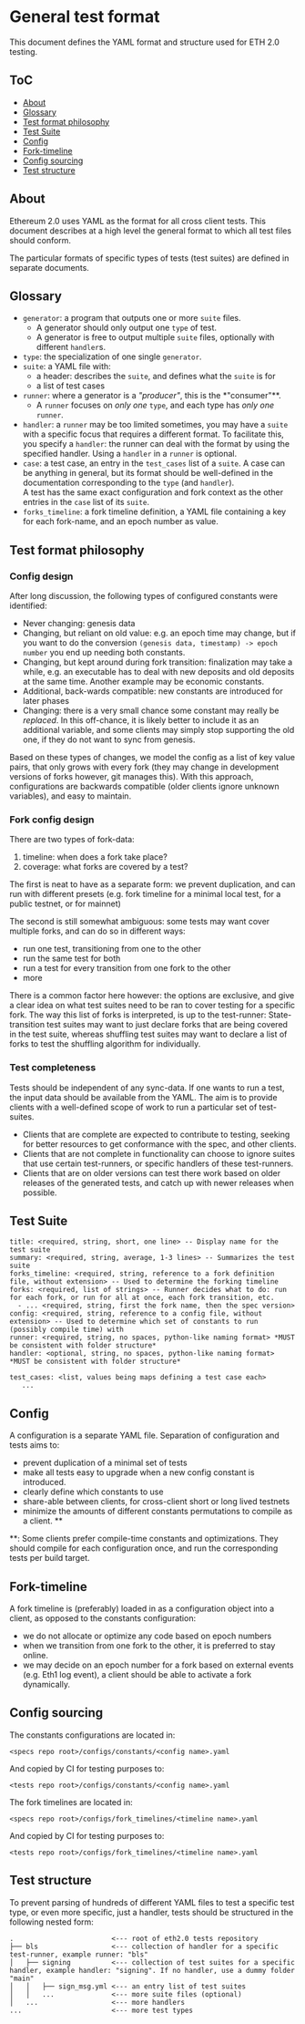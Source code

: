 # General test format

This document defines the YAML format and structure used for ETH 2.0 testing.

## ToC

* [About](#about)
* [Glossary](#glossary)
* [Test format philosophy](#test-format-philosophy)
* [Test Suite](#yaml-suite)
* [Config](#config)
* [Fork-timeline](#fork-timeline)
* [Config sourcing](#config-sourcing)
* [Test structure](#test-structure)

## About

Ethereum 2.0 uses YAML as the format for all cross client tests. This document describes at a high level the general format to which all test files should conform.

The particular formats of specific types of tests (test suites) are defined in separate documents.

## Glossary

- `generator`: a program that outputs one or more `suite` files.
  - A generator should only output one `type` of test.
  - A generator is free to output multiple `suite` files, optionally with different `handler`s.
- `type`: the specialization of one single `generator`.
- `suite`: a YAML file with:
  - a header: describes the `suite`, and defines what the `suite` is for
  - a list of test cases
- `runner`: where a generator is a *"producer"*, this is the *"consumer"**.
  - A `runner` focuses on *only one* `type`, and each type has *only one* `runner`.
- `handler`: a `runner` may be too limited sometimes, you may have a `suite` with a specific focus that requires a different format.
  To facilitate this, you specify a `handler`: the runner can deal with the format by using the specified handler.
  Using a `handler` in a `runner` is optional.
- `case`: a test case, an entry in the `test_cases` list of a `suite`. A case can be anything in general, 
  but its format should be well-defined in the documentation corresponding to the `type` (and `handler`).\
  A test has the same exact configuration and fork context as the other entries in the `case` list of its `suite`.
- `forks_timeline`: a fork timeline definition, a YAML file containing a key for each fork-name, and an epoch number as value.

## Test format philosophy

### Config design

After long discussion, the following types of configured constants were identified:
- Never changing: genesis data
- Changing, but reliant on old value: e.g. an epoch time may change, but if you want to do the conversion 
  `(genesis data, timestamp) -> epoch number` you end up needing both constants.
- Changing, but kept around during fork transition: finalization may take a while,
  e.g. an executable has to deal with new deposits and old deposits at the same time. Another example may be economic constants.
- Additional, back-wards compatible: new constants are introduced for later phases
- Changing: there is a very small chance some constant may really be *replaced*. 
  In this off-chance, it is likely better to include it as an additional variable,
  and some clients may simply stop supporting the old one, if they do not want to sync from genesis.

Based on these types of changes, we model the config as a list of key value pairs,
 that only grows with every fork (they may change in development versions of forks however, git manages this).
With this approach, configurations are backwards compatible (older clients ignore unknown variables), and easy to maintain.

### Fork config design

There are two types of fork-data:
1) timeline: when does a fork take place?
2) coverage: what forks are covered by a test?

The first is neat to have as a separate form: we prevent duplication, and can run with different presets
 (e.g. fork timeline for a minimal local test, for a public testnet, or for mainnet)

The second is still somewhat ambiguous: some tests may want cover multiple forks, and can do so in different ways:
- run one test, transitioning from one to the other
- run the same test for both
- run a test for every transition from one fork to the other
- more

There is a common factor here however: the options are exclusive, and give a clear idea on what test suites need to be ran to cover testing for a specific fork.
The way this list of forks is interpreted, is up to the test-runner:
State-transition test suites may want to just declare forks that are being covered in the test suite,
 whereas shuffling test suites may want to declare a list of forks to test the shuffling algorithm for individually. 

### Test completeness

Tests should be independent of any sync-data. If one wants to run a test, the input data should be available from the YAML.
The aim is to provide clients with a well-defined scope of work to run a particular set of test-suites.

- Clients that are complete are expected to contribute to testing, seeking for better resources to get conformance with the spec, and other clients.
- Clients that are not complete in functionality can choose to ignore suites that use certain test-runners, or specific handlers of these test-runners.
- Clients that are on older versions can test there work based on older releases of the generated tests, and catch up with newer releases when possible.

## Test Suite

```
title: <required, string, short, one line> -- Display name for the test suite
summary: <required, string, average, 1-3 lines> -- Summarizes the test suite
forks_timeline: <required, string, reference to a fork definition file, without extension> -- Used to determine the forking timeline
forks: <required, list of strings> -- Runner decides what to do: run for each fork, or run for all at once, each fork transition, etc.
  - ... <required, string, first the fork name, then the spec version>
config: <required, string, reference to a config file, without extension> -- Used to determine which set of constants to run (possibly compile time) with
runner: <required, string, no spaces, python-like naming format> *MUST be consistent with folder structure*
handler: <optional, string, no spaces, python-like naming format> *MUST be consistent with folder structure*

test_cases: <list, values being maps defining a test case each>
   ...

```

## Config

A configuration is a separate YAML file.
Separation of configuration and tests aims to:
- prevent duplication of a minimal set of tests
- make all tests easy to upgrade when a new config constant is introduced.
- clearly define which constants to use
- share-able between clients, for cross-client short or long lived testnets
- minimize the amounts of different constants permutations to compile as a client. \**
 
\**: Some clients prefer compile-time constants and optimizations.
They should compile for each configuration once, and run the corresponding tests per build target.

## Fork-timeline

A fork timeline is (preferably) loaded in as a configuration object into a client, as opposed to the constants configuration:
 - we do not allocate or optimize any code based on epoch numbers
 - when we transition from one fork to the other, it is preferred to stay online.
 - we may decide on an epoch number for a fork based on external events (e.g. Eth1 log event),
    a client should be able to activate a fork dynamically.

## Config sourcing

The constants configurations are located in:

```
<specs repo root>/configs/constants/<config name>.yaml
```

And copied by CI for testing purposes to:

```
<tests repo root>/configs/constants/<config name>.yaml
```


The fork timelines are located in:

```
<specs repo root>/configs/fork_timelines/<timeline name>.yaml
```

And copied by CI for testing purposes to:

```
<tests repo root>/configs/fork_timelines/<timeline name>.yaml
```

## Test structure

To prevent parsing of hundreds of different YAML files to test a specific test type, 
 or even more specific, just a handler, tests should be structured in the following nested form: 

```
.                        <--- root of eth2.0 tests repository
├── bls                  <--- collection of handler for a specific test-runner, example runner: "bls"
│   ├── signing          <--- collection of test suites for a specific handler, example handler: "signing". If no handler, use a dummy folder "main"
│   │   ├── sign_msg.yml <--- an entry list of test suites
│   │   ...              <--- more suite files (optional)
│   ...                  <--- more handlers
...                      <--- more test types
```
